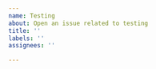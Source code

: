 ```yaml
---
name: Testing
about: Open an issue related to testing
title: ''
labels: ''
assignees: ''

---
```



